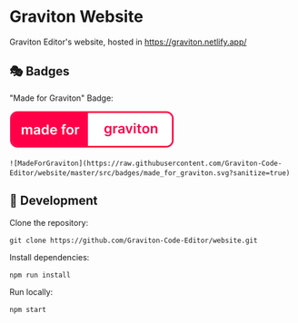 # Graviton Website
Graviton Editor's website, hosted in https://graviton.netlify.app/

## 🎭 Badges

"Made for Graviton" Badge:

![made_for_graviton](src/badges/made_for_graviton.svg)

```![MadeForGraviton](https://raw.githubusercontent.com/Graviton-Code-Editor/website/master/src/badges/made_for_graviton.svg?sanitize=true)```

## 🥽 Development
Clone the repository:
```
git clone https://github.com/Graviton-Code-Editor/website.git
```

Install dependencies:
```
npm run install
```

Run locally:
```
npm start
```